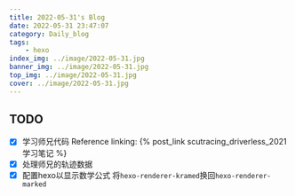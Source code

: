 ```yaml
---
title: 2022-05-31's Blog
date: 2022-05-31 23:47:07
category: Daily_blog
tags: 
    - hexo
index_img: ../image/2022-05-31.jpg
banner_img: ../image/2022-05-31.jpg
top_img: ../image/2022-05-31.jpg
cover: ../image/2022-05-31.jpg
---
```



## TODO 
- [x] 学习师兄代码
    Reference linking:
    {% post_link scutracing_driverless_2021学习笔记 %}
- [x] 处理师兄的轨迹数据
- [x] 配置hexo以显示数学公式
    将`hexo-renderer-kramed`换回`hexo-renderer-marked`